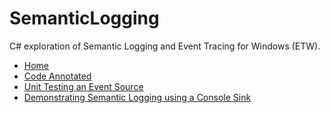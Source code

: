 # SemanticLogging
C# exploration of Semantic Logging and Event Tracing for Windows (ETW).

* [Home](https://github.com/pencilAndEraser/SemanticLogging/wiki)
* [Code Annotated](https://github.com/pencilAndEraser/SemanticLogging/wiki/Code-Annotated)
* [Unit Testing an Event Source](https://github.com/pencilAndEraser/SemanticLogging/wiki/Unit-Testing-an-Event-Source)
* [Demonstrating Semantic Logging using a Console Sink](https://github.com/pencilAndEraser/SemanticLogging/wiki/Demonstrating-Semantic-Logging-using-a-Console-Sink)